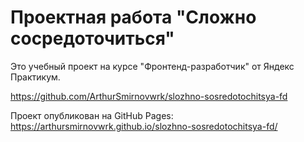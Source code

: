 # Проектная работа "Сложно сосредоточиться"

Это учебный проект на курсе "Фронтенд-разработчик" от Яндекс Практикум.

https://github.com/ArthurSmirnovwrk/slozhno-sosredotochitsya-fd

Проект опубликован на GitHub Pages:
https://arthursmirnovwrk.github.io/slozhno-sosredotochitsya-fd/
